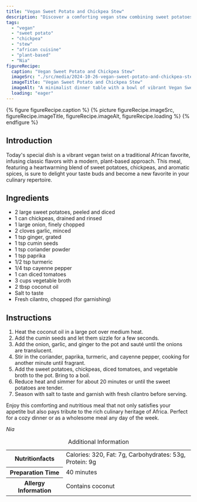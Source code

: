```yaml
---
title: "Vegan Sweet Potato and Chickpea Stew"
description: "Discover a comforting vegan stew combining sweet potatoes and chickpeas with a rich blend of spices, perfect for a wholesome meal."
tags:
  - "vegan"
  - "sweet potato"
  - "chickpea"
  - "stew"
  - "african cuisine"
  - "plant-based"
  - "Nia"
figureRecipe: 
  caption: "Vegan Sweet Potato and Chickpea Stew"
  imageSrc: "./src/media/2024-10-26-vegan-sweet-potato-and-chickpea-stew-2606.png"
  imageTitle: "Vegan Sweet Potato and Chickpea Stew"
  imageAlt: "A minimalist dinner table with a bowl of vibrant Vegan Sweet Potato and Chickpea Stew, cilantro, and a rustic spoon, under warm natural light."
  loading: "eager"
---
```


{% figure figureRecipe.caption %}
{% picture figureRecipe.imageSrc, figureRecipe.imageTitle, figureRecipe.imageAlt, figureRecipe.loading %}
{% endfigure %}

## Introduction

Today's special dish is a vibrant vegan twist on a traditional African favorite, infusing classic flavors with a modern, plant-based approach. This meal, featuring a heartwarming blend of sweet potatoes, chickpeas, and aromatic spices, is sure to delight your taste buds and become a new favorite in your culinary repertoire.

## Ingredients

- 2 large sweet potatoes, peeled and diced
- 1 can chickpeas, drained and rinsed
- 1 large onion, finely chopped
- 2 cloves garlic, minced
- 1 tsp ginger, grated
- 1 tsp cumin seeds
- 1 tsp coriander powder
- 1 tsp paprika
- 1/2 tsp turmeric
- 1/4 tsp cayenne pepper
- 1 can diced tomatoes
- 3 cups vegetable broth
- 2 tbsp coconut oil
- Salt to taste
- Fresh cilantro, chopped (for garnishing)

## Instructions

1. Heat the coconut oil in a large pot over medium heat.
2. Add the cumin seeds and let them sizzle for a few seconds.
3. Add the onion, garlic, and ginger to the pot and sauté until the onions are translucent.
4. Stir in the coriander, paprika, turmeric, and cayenne pepper, cooking for another minute until fragrant.
5. Add the sweet potatoes, chickpeas, diced tomatoes, and vegetable broth to the pot. Bring to a boil.
6. Reduce heat and simmer for about 20 minutes or until the sweet potatoes are tender.
7. Season with salt to taste and garnish with fresh cilantro before serving.

Enjoy this comforting and nutritious meal that not only satisfies your appetite but also pays tribute to the rich culinary heritage of Africa. Perfect for a cozy dinner or as a wholesome meal any day of the week.

*Nia*

<table><caption class='sr-only'>Additional Information</caption><tr><th>Nutritionfacts</th><td>Calories: 320, Fat: 7g, Carbohydrates: 53g, Protein: 9g&nbsp;</td></tr><tr><th>Preparation Time</th><td>40 minutes&nbsp;</td></tr><tr><th>Allergy Information</th><td>Contains coconut&nbsp;</td></tr></table>

